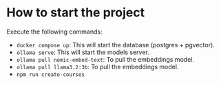 # How to start the project
Execute the following commands:
* `docker compose up`: This will start the database (postgres + pgvector).
* `ollama serve`: This will start the models server.
* `ollama pull nomic-embed-text`: To pull the embeddings model.
* `ollama pull llama3.2:3b`: To pull the embeddings model.
* `npm run create-courses`
